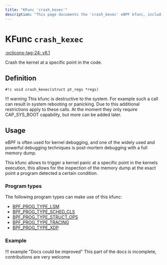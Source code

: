 ```yaml
---
title: "KFunc 'crash_kexec'"
description: "This page documents the 'crash_kexec' eBPF kfunc, including its defintion, usage, program types that can use it, and examples."
---
```

# KFunc `crash_kexec`

<!-- [FEATURE_TAG](crash_kexec) -->
[:octicons-tag-24: v6.1](https://github.com/torvalds/linux/commit/133790596406ce2658f0864eb7eac64987c2b12f)
<!-- [/FEATURE_TAG] -->

Crash the kernel at a specific point in the code.

## Definition

<!-- [KFUNC_DEF] -->
`#!c void crash_kexec(struct pt_regs *regs)`

!!! warning
	This kfunc is destructive to the system. For example such a call can result in system rebooting or panicking. 
	Due to this additional restrictions apply to these calls. At the moment they only require CAP_SYS_BOOT capability, 
	but more can be added later.
<!-- [/KFUNC_DEF] -->

## Usage

eBPF is often used for kernel debugging, and one of the widely used and
powerful debugging techniques is post-mortem debugging with a full memory dump.

This kfunc allows to trigger a kernel panic at a specific point in the kernels 
execution, this allows for the inspection of the memory dump at the exact point
a program detected a certain condition.

### Program types

The following program types can make use of this kfunc:

<!-- [KFUNC_PROG_REF] -->
- [BPF_PROG_TYPE_LSM](../program-type/BPF_PROG_TYPE_LSM.md)
- [BPF_PROG_TYPE_SCHED_CLS](../program-type/BPF_PROG_TYPE_SCHED_CLS.md)
- [BPF_PROG_TYPE_STRUCT_OPS](../program-type/BPF_PROG_TYPE_STRUCT_OPS.md)
- [BPF_PROG_TYPE_TRACING](../program-type/BPF_PROG_TYPE_TRACING.md)
- [BPF_PROG_TYPE_XDP](../program-type/BPF_PROG_TYPE_XDP.md)
<!-- [/KFUNC_PROG_REF] -->

### Example

!!! example "Docs could be improved"
    This part of the docs is incomplete, contributions are very welcome

